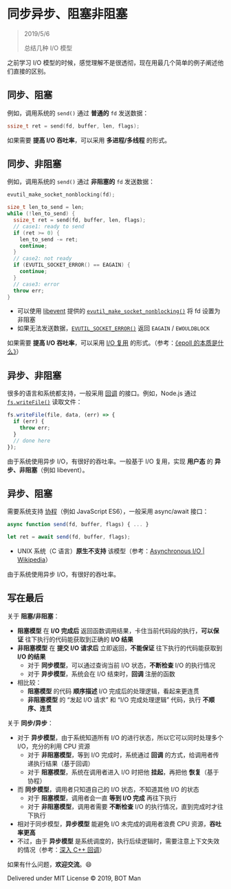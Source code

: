 ﻿# 同步异步、阻塞非阻塞

> 2019/5/6
> 
> 总结几种 I/O 模型

之前学习 I/O 模型的时候，感觉理解不是很透彻，现在用最几个简单的例子阐述他们直接的区别。

## 同步、阻塞

例如，调用系统的 `send()` 通过 **普通的** `fd` 发送数据：

``` cpp
ssize_t ret = send(fd, buffer, len, flags);
```

如果需要 **提高 I/O 吞吐率**，可以采用 **多进程/多线程** 的形式。

## 同步、非阻塞

例如，调用系统的 `send()` 通过 **非阻塞的** `fd` 发送数据：

``` cpp
evutil_make_socket_nonblocking(fd);

size_t len_to_send = len;
while (!len_to_send) {
  ssize_t ret = send(fd, buffer, len, flags);
  // case1: ready to send
  if (ret >= 0) {
    len_to_send -= ret;
    continue;
  }
  // case2: not ready
  if (EVUTIL_SOCKET_ERROR() == EAGAIN) {
    continue;
  }
  // case3: error
  throw err;
}
```

- 可以使用 [libevent](http://libevent.org/) 提供的 [`evutil_make_socket_nonblocking()`](https://github.com/libevent/libevent/blob/master/include/event2/util.h) 将 fd 设置为非阻塞
- 如果无法发送数据，[`EVUTIL_SOCKET_ERROR()`](https://github.com/libevent/libevent/blob/master/include/event2/util.h) 返回 `EAGAIN` / `EWOULDBLOCK`

如果需要 **提高 I/O 吞吐率**，可以采用 [I/O 复用](https://en.wikipedia.org/wiki/Multiplexing) 的形式。（参考：[《epoll 的本质是什么》](https://my.oschina.net/editorial-story/blog/3052308)）

## 异步、非阻塞

很多的语言和系统都支持，一般采用 [回调](https://en.wikipedia.org/wiki/Callback_%28computer_programming%29) 的接口。例如，Node.js 通过 [`fs.writeFile()`](https://nodejs.org/api/fs.html#fs_fs_writefile_file_data_options_callback) 读取文件：

``` javascript
fs.writeFile(file, data, (err) => {
  if (err) {
    throw err;
  }
  // done here
});
```

由于系统使用异步 I/O，有很好的吞吐率。一般基于 I/O 复用，实现 **用户态** 的 **异步、非阻塞**（例如 libevent）。

## 异步、阻塞

需要系统支持 [协程](https://en.wikipedia.org/wiki/Coroutine)（例如 JavaScript ES6），一般采用 async/await 接口：

``` javascript
async function send(fd, buffer, flags) { ... }

let ret = await send(fd, buffer, flags);
```

- UNIX 系统（C 语言）**原生不支持** 该模型（参考：[Asynchronous I/O | Wikipedia](https://en.wikipedia.org/wiki/Asynchronous_I/O#Forms)）

由于系统使用异步 I/O，有很好的吞吐率。

## 写在最后

关于 **阻塞/非阻塞**：

- **阻塞模型** 在 **I/O 完成后** 返回函数调用结果，卡住当前代码段的执行，**可以保证** 往下执行的代码能获取到正确的 **I/O 结果**
- **非阻塞模型** 在 **提交 I/O 请求后** 立即返回，**不能保证** 往下执行的代码能获取到 **I/O 的结果**
  - 对于 **同步模型**，可以通过查询当前 I/O 状态，**不断检查** I/O 的执行情况
  - 对于 **异步模型**，系统会在 I/O 结束时，**回调** 注册的函数
- 相比较：
  - **阻塞模型** 的代码 **顺序描述** I/O 完成后的处理逻辑，看起来更连贯
  - **非阻塞模型** 的 “发起 I/O 请求” 和 “I/O 完成处理逻辑” 代码，执行 **不顺序、连贯**

关于 **同步/异步**：

- 对于 **异步模型**，由于系统知道所有 I/O 的进行状态，所以它可以同时处理多个 I/O，充分的利用 CPU 资源
  - 对于 **非阻塞模型**，等到 I/O 完成时，系统通过 **回调** 的方式，给调用者传递执行结果（基于回调）
  - 对于 **阻塞模型**，系统在调用者进入 I/O 时把他 **挂起**，再把他 **恢复**（基于协程）
- 而 **同步模型**，调用者只知道自己的 I/O 状态，不知道其他 I/O 的状态
  - 对于 **阻塞模型**，调用者会一直 **等到 I/O 完成** 再往下执行
  - 对于 **非阻塞模型**，调用者需要 **不断检查** I/O 的执行情况，直到完成时才往下执行
- 相对于同步模型，**异步模型** 能避免 I/O 未完成的调用者浪费 CPU 资源，**吞吐率更高**
- 不过，由于 **异步模型** 是系统调度的，执行后续逻辑时，需要注意上下文失效的情况（参考：[深入 C++ 回调](Inside-Cpp-Callback.md#回调是同步还是异步的)）

如果有什么问题，**欢迎交流**。😄

Delivered under MIT License &copy; 2019, BOT Man
